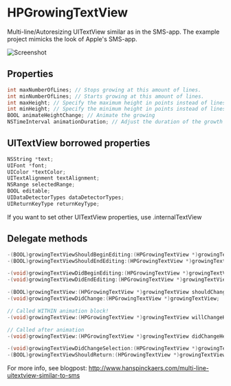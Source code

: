 HPGrowingTextView
=================

Multi-line/Autoresizing UITextView similar as in the SMS-app. The example project mimicks the look of Apple's SMS-app.

![Screenshot](http://f.cl.ly/items/270f2F3q3d3q142m140A/ss.png)

Properties
----------

```objective-c
int maxNumberOfLines; // Stops growing at this amount of lines.
int minNumberOfLines; // Starts growing at this amount of lines.
int maxHeight; // Specify the maximum height in points instead of lines.
int minHeight; // Specify the minimum height in points instead of lines.
BOOL animateHeightChange; // Animate the growing
NSTimeInterval animationDuration; // Adjust the duration of the growth animation.
```

UITextView borrowed properties
----------------

```objective-c
NSString *text;
UIFont *font;
UIColor *textColor;
UITextAlignment textAlignment;
NSRange selectedRange;
BOOL editable;
UIDataDetectorTypes dataDetectorTypes;
UIReturnKeyType returnKeyType;
```

If you want to set other UITextView properties, use .internalTextView 

Delegate methods
---------------

```objective-c
-(BOOL)growingTextViewShouldBeginEditing:(HPGrowingTextView *)growingTextView;
-(BOOL)growingTextViewShouldEndEditing:(HPGrowingTextView *)growingTextView;

-(void)growingTextViewDidBeginEditing:(HPGrowingTextView *)growingTextView;
-(void)growingTextViewDidEndEditing:(HPGrowingTextView *)growingTextView;

-(BOOL)growingTextView:(HPGrowingTextView *)growingTextView shouldChangeTextInRange:(NSRange)range replacementText:(NSString *)text;
-(void)growingTextViewDidChange:(HPGrowingTextView *)growingTextView;

// Called WITHIN animation block!
-(void)growingTextView:(HPGrowingTextView *)growingTextView willChangeHeight:(float)height;

// Called after animation
-(void)growingTextView:(HPGrowingTextView *)growingTextView didChangeHeight:(float)height;

-(void)growingTextViewDidChangeSelection:(HPGrowingTextView *)growingTextView;
-(BOOL)growingTextViewShouldReturn:(HPGrowingTextView *)growingTextView;
```

For more info, see blogpost: http://www.hanspinckaers.com/multi-line-uitextview-similar-to-sms
